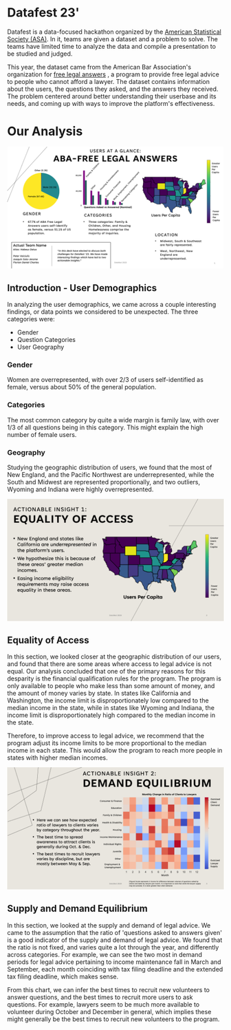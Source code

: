 # Datafest 23'
Datafest is a data-focused hackathon organized by the [American Statistical Society (ASA)](https://ww2.amstat.org/education/datafest/datafestinabox.cfm).
In it, teams are given a dataset and a problem to solve. The teams have limited time to analyze the data and compile
a presentation to be studied and judged.

This year, the dataset came from the American Bar Association's organization for [free legal answers](https://ny.freelegalanswers.org/)
, a program to provide free legal advice to people who cannot afford a lawyer. The dataset contains information about 
the users, the questions they asked, and the answers they received. The problem centered around better understanding
their userbase and its needs, and coming up with ways to improve the platform's effectiveness.

# Our Analysis
![Introduction](slides/Intro.png)
## Introduction - User Demographics
In analyzing the user demographics, we came across a couple interesting findings, or data points we considered to be unexpected.
The three categories were:
* Gender
* Question Categories
* User Geography

### Gender
Women are overrepresented, with over 2/3 of users self-identified as female, versus about 50% of the general population.
### Categories
The most common category by quite a wide margin is family law, with over 1/3 of all questions being in this category.
This might explain the high number of female users.
### Geography
Studying the geographic distribution of users, we found that the most of New England, and the Pacific Northwest are
underrepresented, while the South and Midwest are represented proportionally, and two outliers, Wyoming and Indiana were
highly overrepresented.

![Equality of Access](slides/EqAccess.png)
## Equality of Access
In this section, we looked closer at the geographic distribution of our users, and found that there are some areas
where access to legal advice is not equal. Our analysis concluded that one of the primary reasons for this desparity
is the financial qualification rules for the program. The program is only available to people who make less than some
amount of money, and the amount of money varies by state. In states like California and Washington, the income limit
is disproportionately low compared to the median income in the state, while in states like Wyoming and Indiana, the
income limit is disproportionately high compared to the median income in the state.

Therefore, to improve access to legal advice, we recommend that the program adjust its income limits to be more
proportional to the median income in each state. This would allow the program to reach more people in states with 
higher median incomes.

![Supply and Demand Equilibrium](slides/DemandEq.png)
## Supply and Demand Equilibrium
In this section, we looked at the supply and demand of legal advice. We came to the assumption that the ratio of 'questions
asked to answers given' is a good indicator of the supply and demand of legal advice. We found that the ratio is not 
fixed, and varies quite a lot through the year, and differently across categories. For example, we can see the two most
in demand periods for legal advice pertaining to income maintenance fall in March and September, each month coinciding with
tax filing deadline and the extended tax filing deadline, which makes sense.

From this chart, we can infer the best times to recruit new volunteers to answer questions, and the best times to recruit
more users to ask questions. For example, lawyers seem to be much more available to volunteer during October and December
in general, which implies these might generally be the best times to recruit new volunteers to the program.


